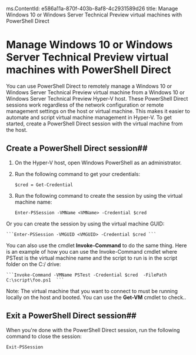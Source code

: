 ms.ContentId: e586a11a-870f-403b-8af8-4c2931589d26
title: Manage Windows 10 or Windows Server Technical Preview virtual machines with PowerShell Direct 

# Manage Windows 10 or Windows Server Technical Preview virtual machines with PowerShell Direct #
You can use PowerShell Direct to remotely manage a Windows 10 or Windows Server Technical Preview virtual machine from a Windows 10 or Windows Server Technical Preview Hyper-V host. These PowerShell Direct sessions work regardless of the network configuration or remote management settings on the host or virtual machine. This makes it easier to automate and script virtual machine management in Hyper-V. To get started, create a PowerShell Direct session with the virtual machine from the host.

## Create a PowerShell Direct session##

1. On the Hyper-V host, open Windows PowerShell as an administrator.
2. Run the following command to get your credentials:

    ```$cred = Get-Credential  ```

3. Run the following command to create the session by using the virtual machine name:

    ```Enter-PSSession -VMName <VMName> -Credential $cred  ```

Or you can create the session by using the virtual machine GUID:

    ```Enter-PSSession -VMGUID <VMGUID> -Credential $cred ```

You can also use the cmdlet **Invoke-Command** to do the same thing. Here is an example of how you can use the Invoke-Command cmdlet where PSTest is the virtual machine name and the script to run is in the script folder on the C:/ drive:


    ```Invoke-Command -VMName PSTest -Credential $cred  -FilePath C:\script\foo.ps1  ```

Note: The virtual machine that you want to connect to must be running locally on the host and booted. You can use the **Get-VM** cmdlet to check..

## Exit a PowerShell Direct session##
When you're done with the PowerShell Direct session, run the following command to close the session:

 ```Exit-PSSession  ```






	


	
	





